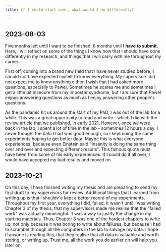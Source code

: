 ```yaml
---
title: If I could start over, what would I do differently?

---
```

## 2023-08-03
Five months left until I want to be finished! 8 months until I **have to submit.** Here, I will reflect on some of the things I know now that I should have done differently in my research, and things that I will carry with me throughout my career. 

First off, coming into a brand new field that I have never studied before, I should not have expected myself to know everything. My supervisors did not expect me to know anything either. I wish that I had asked more questions, especially to Pawel. Sometimes he scares me and sometimes I get a little bit insecure from my imposter syndrome, but I am sure that Pawel enjoys answering questions as much as I enjoy answering other people's questions. 

As the pandamic hit us around the start of my PhD, I was out of the lab for a while. This was a great opportunity to read and write - which I did with the review article that we published, in early 2021. However, once we were back in the lab, I spent a lot of time in the lab - sometimes 12 hours a day. I never thought the data I had was good enough, so I kept doing the same experiments hoping to get better data. Maybe this is what everyone experiences, because even Einstein said "Insanity is doing the same thing over and over and expecting different results". This famous quote must have been from some of his early experiences. If I could do it all over, I would have accepted my bad results and moved on. 

## 2023-10-21
On this day, I have finished writing my thesis and am preparing to send my first draft to my supervisors for review. Additional things that I learned from writing up is that I shouldv'e kept a better record of my experiments. Throughout my first year, everything I did, failed. It wasn't until I was writing Chapter 3 of my thesis, that my supervisors made me realise that the "failed work" was actually meaningful. It was a way to justify the change in my starting materials. Thus, Chapter 3 was one of the hardest chapters to write up, not only because it was boring to write about failures, but because I had to scramble through all the computers in the lab to salvage my data. I hope if anyone is reading this, that they realise that all data is valuable and worth storing, or writing up. Trust me, all the work you do earlier on will help you later on. 

